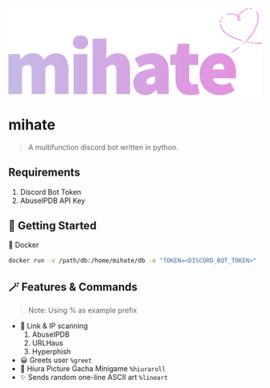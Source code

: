 
![logo](assets/mihate-logo.png)
# mihate

> A multifunction discord bot written in python.

## Requirements
1. Discord Bot Token
2. AbuseIPDB API Key

## 🚀 Getting Started
🐋 Docker
```sh
docker run -v /path/db:/home/mihate/db -e "TOKEN=<DISCORD_BOT_TOKEN>" -e "ABUSEIPDB_KEY=<ABUSEIPDB_APIKEY>" -e "PREFIX=<BOT_PREFIX>" ghcr.io/rinlabs/mihate:latest
```

## 🪄 Features & Commands
> Note: Using % as example prefix
 - 🔎 Link & IP scanning
   1. AbuseIPDB
   2. URLHaus
   3. Hyperphish
 - 😀 Greets user
 `%greet`
 - 🎲 Hiura Picture Gacha Minigame
 `%hiuraroll`
 - ✨ Sends random one-line ASCII art
 `%lineart`
 

